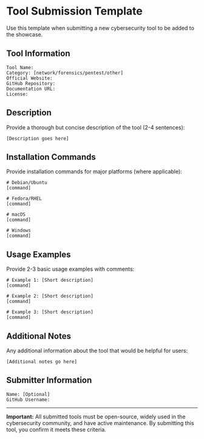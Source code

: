 # Tool Submission Template

Use this template when submitting a new cybersecurity tool to be added to the showcase.

## Tool Information

```
Tool Name: 
Category: [network/forensics/pentest/other]
Official Website: 
GitHub Repository: 
Documentation URL: 
License: 
```

## Description

Provide a thorough but concise description of the tool (2-4 sentences):

```
[Description goes here]
```

## Installation Commands

Provide installation commands for major platforms (where applicable):

```
# Debian/Ubuntu
[command]

# Fedora/RHEL
[command]

# macOS
[command]

# Windows
[command]
```

## Usage Examples

Provide 2-3 basic usage examples with comments:

```
# Example 1: [Short description]
[command]

# Example 2: [Short description]
[command]

# Example 3: [Short description]
[command]
```

## Additional Notes

Any additional information about the tool that would be helpful for users:

```
[Additional notes go here]
```

## Submitter Information

```
Name: [Optional]
GitHub Username: 
```

---

**Important:** All submitted tools must be open-source, widely used in the cybersecurity community, and have active maintenance. By submitting this tool, you confirm it meets these criteria. 